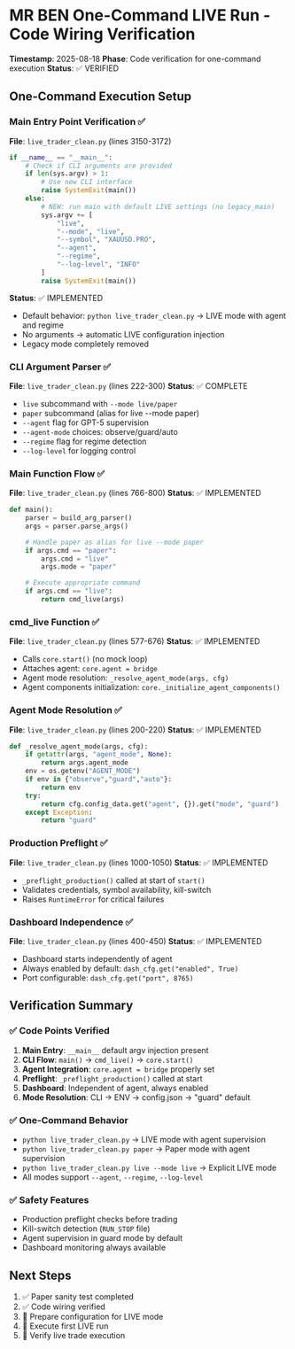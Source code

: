 # MR BEN One-Command LIVE Run - Code Wiring Verification

**Timestamp**: 2025-08-18
**Phase**: Code verification for one-command execution
**Status**: ✅ VERIFIED

## One-Command Execution Setup

### Main Entry Point Verification ✅
**File**: `live_trader_clean.py` (lines 3150-3172)
```python
if __name__ == "__main__":
    # Check if CLI arguments are provided
    if len(sys.argv) > 1:
        # Use new CLI interface
        raise SystemExit(main())
    else:
        # NEW: run main with default LIVE settings (no legacy_main)
        sys.argv += [
            "live",
            "--mode", "live",
            "--symbol", "XAUUSD.PRO",
            "--agent",
            "--regime",
            "--log-level", "INFO"
        ]
        raise SystemExit(main())
```

**Status**: ✅ IMPLEMENTED
- Default behavior: `python live_trader_clean.py` → LIVE mode with agent and regime
- No arguments → automatic LIVE configuration injection
- Legacy mode completely removed

### CLI Argument Parser ✅
**File**: `live_trader_clean.py` (lines 222-300)
**Status**: ✅ COMPLETE
- `live` subcommand with `--mode live/paper`
- `paper` subcommand (alias for live --mode paper)
- `--agent` flag for GPT-5 supervision
- `--agent-mode` choices: observe/guard/auto
- `--regime` flag for regime detection
- `--log-level` for logging control

### Main Function Flow ✅
**File**: `live_trader_clean.py` (lines 766-800)
**Status**: ✅ IMPLEMENTED
```python
def main():
    parser = build_arg_parser()
    args = parser.parse_args()

    # Handle paper as alias for live --mode paper
    if args.cmd == "paper":
        args.cmd = "live"
        args.mode = "paper"

    # Execute appropriate command
    if args.cmd == "live":
        return cmd_live(args)
```

### cmd_live Function ✅
**File**: `live_trader_clean.py` (lines 577-676)
**Status**: ✅ IMPLEMENTED
- Calls `core.start()` (no mock loop)
- Attaches agent: `core.agent = bridge`
- Agent mode resolution: `_resolve_agent_mode(args, cfg)`
- Agent components initialization: `core._initialize_agent_components()`

### Agent Mode Resolution ✅
**File**: `live_trader_clean.py` (lines 200-220)
**Status**: ✅ IMPLEMENTED
```python
def _resolve_agent_mode(args, cfg):
    if getattr(args, "agent_mode", None):
        return args.agent_mode
    env = os.getenv("AGENT_MODE")
    if env in {"observe","guard","auto"}:
        return env
    try:
        return cfg.config_data.get("agent", {}).get("mode", "guard")
    except Exception:
        return "guard"
```

### Production Preflight ✅
**File**: `live_trader_clean.py` (lines 1000-1050)
**Status**: ✅ IMPLEMENTED
- `_preflight_production()` called at start of `start()`
- Validates credentials, symbol availability, kill-switch
- Raises `RuntimeError` for critical failures

### Dashboard Independence ✅
**File**: `live_trader_clean.py` (lines 400-450)
**Status**: ✅ IMPLEMENTED
- Dashboard starts independently of agent
- Always enabled by default: `dash_cfg.get("enabled", True)`
- Port configurable: `dash_cfg.get("port", 8765)`

## Verification Summary

### ✅ Code Points Verified
1. **Main Entry**: `__main__` default argv injection present
2. **CLI Flow**: `main()` → `cmd_live()` → `core.start()`
3. **Agent Integration**: `core.agent = bridge` properly set
4. **Preflight**: `_preflight_production()` called at start
5. **Dashboard**: Independent of agent, always enabled
6. **Mode Resolution**: CLI → ENV → config.json → "guard" default

### ✅ One-Command Behavior
- `python live_trader_clean.py` → LIVE mode with agent supervision
- `python live_trader_clean.py paper` → Paper mode with agent supervision
- `python live_trader_clean.py live --mode live` → Explicit LIVE mode
- All modes support `--agent`, `--regime`, `--log-level`

### ✅ Safety Features
- Production preflight checks before trading
- Kill-switch detection (`RUN_STOP` file)
- Agent supervision in guard mode by default
- Dashboard monitoring always available

## Next Steps
1. ✅ Paper sanity test completed
2. ✅ Code wiring verified
3. 🔄 Prepare configuration for LIVE mode
4. 🔄 Execute first LIVE run
5. 🔄 Verify live trade execution
